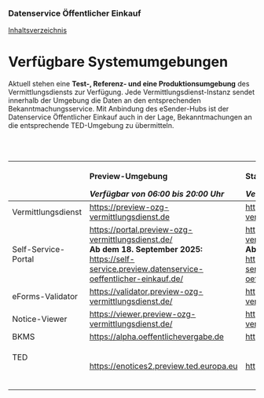 ### Datenservice Öffentlicher Einkauf
[Inhaltsverzeichnis](/documentation/documentation.md)
<br>

# Verfügbare Systemumgebungen
Aktuell stehen eine **Test-, Referenz- und eine Produktionsumgebung** des Vermittlungsdiensts zur Verfügung. Jede Vermittlungsdienst-Instanz sendet innerhalb der Umgebung die Daten an den entsprechenden Bekanntmachungsservice. Mit Anbindung des eSender-Hubs ist der Datenservice Öffentlicher Einkauf auch in der Lage, Bekanntmachungen an die entsprechende TED-Umgebung zu übermitteln.
<br><br>

<br>

<table class="wrapped">
  <colgroup>
    <col/>
    <col/>
    <col/>
    <col/>
  </colgroup>
  <thead>
    <tr>
      <th style="text-align: left;">
        <br/>
      </th>
      <th style="text-align: left;">
        <p>Preview-Umgebung</p>
        <i>Verfügbar von 06:00 bis 20:00 Uhr</i>
      </th>
      <th style="text-align: left;">
        <p>Staging-Umgebung </p>
         <i>Verfügbar 24/7</i>
      </th>
      <th style="text-align: left;">
        <p>Production-Umgebung </p>
         <i>Verfügbar 24/7</i>
      </th>
    </tr>
  </thead>
  <tbody>
    <tr>
      <td style="text-align: left;">Vermittlungsdienst</td>
      <td style="text-align: left;">
        <a class="external-link" href="https://preview-ozg-vermittlungsdienst.de" rel="nofollow">https://preview-ozg-vermittlungsdienst.de</a>
      </td>
      <td style="text-align: left;">
       <a class="external-link" href="https://staging-ozg-vermittlungsdienst.de" rel="nofollow">https://staging-ozg-vermittlungsdienst.de</a>
      </td>
      <td style="text-align: left;">
        <a class="external-link" href="https://ozg-vermittlungsdienst.de" rel="nofollow">https://ozg-vermittlungsdienst.de</a>
      </td>
    </tr>
    <tr>
      <td style="text-align: left;">Self-Service-Portal</td>
      <td style="text-align: left;">
        <a class="external-link" href="https://portal.preview-ozg-vermittlungsdienst.de/" rel="nofollow">https://portal.preview-ozg-vermittlungsdienst.de/</a>
        <br>
    <strong>Ab dem 18. September 2025:</strong>  
    <a href="https://self-service.preview.datenservice-oeffentlicher-einkauf.de/" rel="nofollow">https://self-service.preview.datenservice-oeffentlicher-einkauf.de/</a>
      </td>
      <td style="text-align: left;">
        <a href="https://portal.staging-ozg-vermittlungsdienst.de/">https://portal.staging-ozg-vermittlungsdienst.de/</a>
        <br>
    <strong>Ab dem 02. Oktober 2025:</strong>  
    <a href="https://self-service.staging.datenservice-oeffentlicher-einkauf.de/" rel="nofollow">https://self-service.staging.datenservice-oeffentlicher-einkauf.de/</a>
      </td>
      <td style="text-align: left;">
        <a href="https://portal.ozg-vermittlungsdienst.de/">https://portal.ozg-vermittlungsdienst.de/</a>
        <br>
    <strong>Ab dem 06. Oktober 2025:</strong>  
    <a href="https://self-service.datenservice-oeffentlicher-einkauf.de/" rel="nofollow">https://self-service.datenservice-oeffentlicher-einkauf.de/</a>
      </td>
    </tr>
    <tr>
      <td style="text-align: left;">eForms-Validator</td>
      <td style="text-align: left;">
        <a class="external-link" href="https://validator.preview-ozg-vermittlungsdienst.de/" rel="nofollow">https://validator.preview-ozg-vermittlungsdienst.de/</a>
      </td>
      <td style="text-align: left;">
        <a href="https://validator.staging-ozg-vermittlungsdienst.de/">https://validator.staging-ozg-vermittlungsdienst.de/</a>
      </td>
      <td style="text-align: left;">
        <a href="https://validator.ozg-vermittlungsdienst.de">https://validator.ozg-vermittlungsdienst.de</a>
      </td>
    </tr>
        <tr>
      <td style="text-align: left;">Notice-Viewer</td>
      <td style="text-align: left;">
        <a class="external-link" href="https://viewer.preview-ozg-vermittlungsdienst.de/" rel="nofollow">https://viewer.preview-ozg-vermittlungsdienst.de/</a>
      </td>
      <td style="text-align: left;">
        <a href="https://viewer.staging-ozg-vermittlungsdienst.de/">https://viewer.staging-ozg-vermittlungsdienst.de/</a>
      </td>
      <td style="text-align: left;">
        <a href="https://viewer.ozg-vermittlungsdienst.de">https://viewer.ozg-vermittlungsdienst.de</a>
      </td>
    </tr>
    <tr>
  <td style="text-align: left;">BKMS</td>
  <td style="text-align: left;">
    <a href="https://alpha.oeffentlichevergabe.de" rel="nofollow">https://alpha.oeffentlichevergabe.de</a>
  </td>
  <td style="text-align: left;">
    <a class="external-link" href="https://alpha.oeffentlichevergabe.de" rel="nofollow">https://alpha.oeffentlichevergabe.de</a>
  </td>
  <td style="text-align: left;">
    <a class="external-link" href="https://www.oeffentlichevergabe.de" rel="nofollow">https://www.oeffentlichevergabe.de</a>
  </td>
</tr>
    <tr>
      <td style="text-align: left;">
        <p>TED</p>
        <p>
          <br/>
        </p>
      </td>
      <td style="text-align: left;">
        <a class="external-link" href="https://enotices2.preview.ted.europa.eu/esenders/webjars/swagger-ui/index.html#/" rel="nofollow">https://enotices2.preview.ted.europa.eu</a>
        <br/></td>
      <td style="text-align: left;">
        <p>
          <a class="external-link" href="https://enotices2.preview.ted.europa.eu/esenders/webjars/swagger-ui/index.html#/" rel="nofollow">https://enotices2.preview.ted.europa.eu</a>
        </p>
        <p></p>
      </td>
      <td style="text-align: left;">
        <p>
          <a class="external-link" href="https://enotices2.preview.ted.europa.eu/esenders/webjars/swagger-ui/index.html#/" rel="nofollow">https://enotices2.ted.europa.eu</a>
        </p>
        <p></p>
      </td>
    </tr>
  </tbody>
</table>

